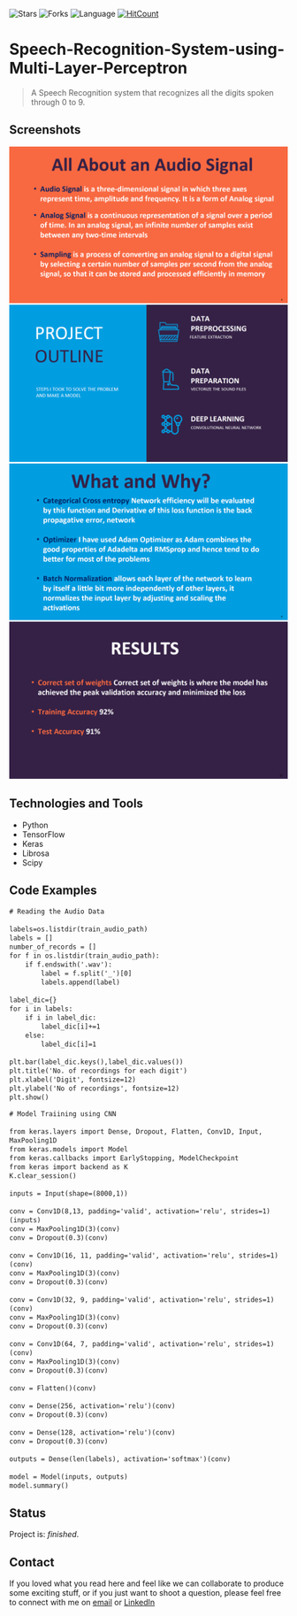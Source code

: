 ![Stars](https://img.shields.io/github/stars/ashish1993utd/Speech-Recognition-System-using-Multi-Layer-Perceptron.svg?style=social)
![Forks](https://img.shields.io/github/forks/ashish1993utd/Speech-Recognition-System-using-Multi-Layer-Perceptron.svg?style=social)
![Language](https://img.shields.io/github/languages/top/ashish1993utd/Speech-Recognition-System-using-Multi-Layer-Perceptron.svg)
[![HitCount](http://hits.dwyl.io/ashish1993utd/Speech-Recognition-System-using-Multi-Layer-Perceptron.svg)](http://hits.dwyl.io/ashish1993utd/Speech-Recognition-System-using-Multi-Layer-Perceptron)

# Speech-Recognition-System-using-Multi-Layer-Perceptron
> A Speech Recognition system that recognizes all the digits spoken through 0 to 9.

## Screenshots

![Example screenshot](./img/1.png)
![Example screenshot](./img/2.png)
![Example screenshot](./img/3.png)
![Example screenshot](./img/4.png)

## Technologies and Tools
* Python 
* TensorFlow
* Keras
* Librosa
* Scipy

## Code Examples

````
# Reading the Audio Data

labels=os.listdir(train_audio_path)
labels = []
number_of_records = []
for f in os.listdir(train_audio_path):
    if f.endswith('.wav'):
        label = f.split('_')[0]
        labels.append(label)
        
label_dic={}
for i in labels:
    if i in label_dic:
        label_dic[i]+=1
    else:
        label_dic[i]=1

plt.bar(label_dic.keys(),label_dic.values())
plt.title('No. of recordings for each digit')
plt.xlabel('Digit', fontsize=12)
plt.ylabel('No of recordings', fontsize=12)
plt.show()
````

````
# Model Traiining using CNN

from keras.layers import Dense, Dropout, Flatten, Conv1D, Input, MaxPooling1D
from keras.models import Model
from keras.callbacks import EarlyStopping, ModelCheckpoint
from keras import backend as K
K.clear_session()

inputs = Input(shape=(8000,1))

conv = Conv1D(8,13, padding='valid', activation='relu', strides=1)(inputs)
conv = MaxPooling1D(3)(conv)
conv = Dropout(0.3)(conv)

conv = Conv1D(16, 11, padding='valid', activation='relu', strides=1)(conv)
conv = MaxPooling1D(3)(conv)
conv = Dropout(0.3)(conv)

conv = Conv1D(32, 9, padding='valid', activation='relu', strides=1)(conv)
conv = MaxPooling1D(3)(conv)
conv = Dropout(0.3)(conv)

conv = Conv1D(64, 7, padding='valid', activation='relu', strides=1)(conv)
conv = MaxPooling1D(3)(conv)
conv = Dropout(0.3)(conv)

conv = Flatten()(conv)

conv = Dense(256, activation='relu')(conv)
conv = Dropout(0.3)(conv)

conv = Dense(128, activation='relu')(conv)
conv = Dropout(0.3)(conv)

outputs = Dense(len(labels), activation='softmax')(conv)

model = Model(inputs, outputs)
model.summary()

````
## Status
Project is: _finished_. 

## Contact
If you loved what you read here and feel like we can collaborate to produce some exciting stuff, or if you
just want to shoot a question, please feel free to connect with me on 
<a href="mailto:hello@sharma-ashish.com">email</a> or 
<a href="https://www.linkedin.com/in/ashishsharma1993/" target="_blank">LinkedIn</a>

